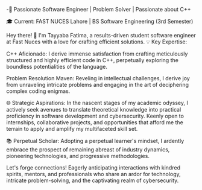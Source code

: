 -🚀 Passionate Software Engineer | Problem Solver | Passionate about C++

🎓 Current: FAST NUCES Lahore | BS Software Engineering (3rd Semester)

Hey there! 👋 I'm Tayyaba Fatima, a results-driven student software engineer at Fast Nuces with a love for crafting efficient solutions. 
💡 Key Expertise:

C++ Aficionado: I derive immense satisfaction from crafting meticulously structured and highly efficient code in C++, perpetually exploring the boundless potentialities of the language.

Problem Resolution Maven: Reveling in intellectual challenges, I derive joy from unraveling intricate problems and engaging in the art of deciphering complex coding enigmas.

🌐 Strategic Aspirations:
In the nascent stages of my academic odyssey, I actively seek avenues to translate theoretical knowledge into practical proficiency in software development and cybersecurity. Keenly open to internships, collaborative projects, and opportunities that afford me the terrain to apply and amplify my multifaceted skill set.

📚 Perpetual Scholar:
Adopting a perpetual learner's mindset, I ardently embrace the prospect of remaining abreast of industry dynamics, pioneering technologies, and progressive methodologies.

Let's forge connections! Eagerly anticipating interactions with kindred spirits, mentors, and professionals who share an ardor for technology, intricate problem-solving, and the captivating realm of cybersecurity.

<!---
tayyabafatima08/tayyabafatima08 is a ✨ special ✨ repository because its `README.md` (this file) appears on your GitHub profile.
You can click the Preview link to take a look at your changes.
--->
